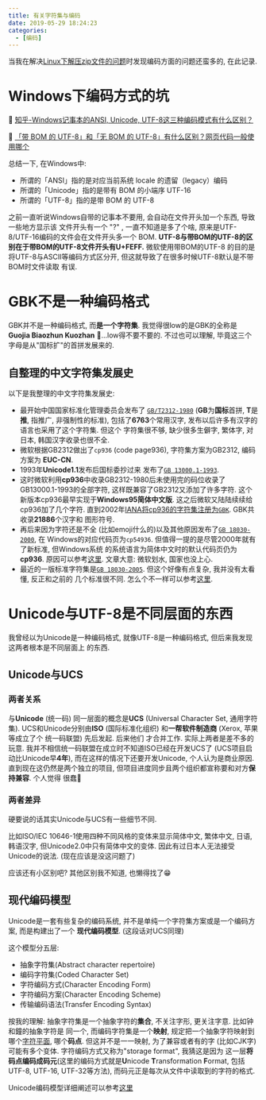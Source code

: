 ```yaml
---
title: 有关字符集与编码
date: 2019-05-29 18:24:23
categories:
  - [编码]
---
```


当我在解决[Linux下解压zip文件的问题](https://leojhonsong.github.io/zh-CN/Linux%E6%9D%82%E8%AE%B0/#%E8%A7%A3%E5%8E%8B%20-zip%20%E5%8E%8B%E7%BC%A9%E5%8C%85%E4%B8%AD%E6%96%87%E6%96%87%E4%BB%B6%E5%90%8D%E4%B8%BA%E4%B9%B1%E7%A0%81)时发现编码方面的问题还蛮多的, 在此记录.

<!-- More -->

# Windows下编码方式的坑

🔗 [知乎-Windows记事本的ANSI, Unicode, UTF-8这三种编码模式有什么区别？](https://www.zhihu.com/question/20650946/answer/15745831)

🔗 [「带 BOM 的 UTF-8」和「无 BOM 的 UTF-8」有什么区别？网页代码一般使用哪个](https://www.zhihu.com/question/20167122)

总结一下, 在Windows中:

- 所谓的「ANSI」指的是对应当前系统 locale 的遗留（legacy）编码
- 所谓的「Unicode」指的是带有 BOM 的小端序 UTF-16
- 所谓的「UTF-8」指的是带 BOM 的 UTF-8

之前一直听说Windows自带的记事本不要用, 会自动在文件开头加一个东西, 导致一些地方显示该
文件开头有一个 "?" , 一直不知道是多了个啥, 原来是UTF-8/UTF-16编码的文件会在文件开头多一个
BOM. **UTF-8与带BOM的UTF-8的区别在于带BOM的UTF-8文件开头有U+FEFF.** 微软使用带BOM的UTF-8
的目的是将UTF-8与ASCII等编码方式区分开, 但这就导致了在很多时候UTF-8默认是不带BOM时文件读取
有误.

# GBK不是一种编码格式

GBK并不是一种编码格式, 而**是一个字符集**. 我觉得很low的是GBK的全称是 **Guojia Biaozhun
Kuozhan** 🤦‍...low得不要不要的. 不过也可以理解, 毕竟这三个字母是从"国标扩"的首拼发展来的.

## 自整理的中文字符集发展史

以下是我整理的中文字符集发展史:

- 最开始中国国家标准化管理委员会发布了
  [`GB/T2312-1980`](http://www.std.gov.cn/gb/search/gbDetailed?id=71F772D79E19D3A7E05397BE0A0AB82A) (**GB**为**国标**首拼, **T**是**推**, 指推广,
  非强制性的标准), 包括了**6763**个常用汉字, 发布以后许多有汉字的语言也采用了这个字符集. 但这个
  字符集很不够, 缺少很多生僻字, 繁体字, 对日本, 韩国汉字收录也很不全.
- 微软根据GB2312做出了`cp936` (code page936), 字符集方案为GB2312, 编码方案为
  **EUC-CN**.
- 1993年**Unicode1.1**发布后国标委抄过来
  发布了[`GB 13000.1-1993`](http://www.std.gov.cn/gb/search/gbDetailed?id=71F772D7860AD3A7E05397BE0A0AB82A).
- 这时微软利用**cp936**中收录GB2312-1980后未使用完的码位收录了GB13000.1-1993的全部字符,
  这样既兼容了GB2312又添加了许多字符. 这个新版本cp936最早实现于**Windows95简体中文版**.
  这之后微软又陆陆续续给cp936加了几个字符. 直到2002年[IANA将cp936的字符集注册为`GBK`](https://www.iana.org/assignments/charset-reg/GBK). GBK共收录**21886**个汉字和
  图形符号.
- 再后来因为字符还是不全 (比如emoji什么的)以及其他原因发布了[`GB 18030-2000`](http://www.std.gov.cn/gb/search/gbDetailed?id=71F772D79585D3A7E05397BE0A0AB82A), 在
  Windows的对应代码页为`cp54936`. 但值得一提的是尽管2000年就有了新标准, 但Windows系统
  的系统语言为简体中文时的默认代码页仍为**cp936**. 原因可以参考[这里](https://linux.cn/article-1213-1.html). 文章大意: 微软划水, 国家也没上心.
- 最近的一版标准字符集是[`GB 18030-2005`](http://www.std.gov.cn/gb/search/gbDetailed?id=71F772D800B5D3A7E05397BE0A0AB82A). 但这个好像有点复杂, 我并没有太看懂, 反正和之前的
  几个标准很不同. 怎么个不一样可以参考[这里](https://zhuanlan.zhihu.com/p/31643128).

# Unicode与UTF-8是不同层面的东西

我曾经以为Unicode是一种编码格式, 就像UTF-8是一种编码格式, 但后来我发现这两者根本是不同层面上
的东西.

## Unicode与UCS

### 两者关系

与**Unicode** (统一码) 同一层面的概念是**UCS** (Universal Character Set, 通用字符集).
UCS和Unicode分别由**ISO** (国际标准化组织) 和**一帮软件制造商** (Xerox, 苹果等成立了个
统一码联盟) 先后发起. 后来他们
才合并工作. 实际上两者是差不多的玩意. 我并不相信统一码联盟在成立时不知道ISO已经在开发UCS了
(UCS项目启动比Unicode早**4年**), 而在这样的情况下还要开发Unicode, 个人认为是商业原因.
直到现在这仍然是两个独立的项目, 但项目进度同步且两个组织都宣称要和对方**保持兼容**. 个人觉得
很蠢🤷‍

### 两者差异

硬要说的话其实Unicode与UCS有一些细节不同.

比如ISO/IEC 10646-1使用四种不同风格的变体来显示简体中文, 繁体中文, 日语, 韩语汉字, 但Unicode2.0中只有简体中文的变体. 因此有过日本人无法接受Unicode的说法. (现在应该是没这问题了)

应该还有小区别吧? 其他区别我不知道, 也懒得找了😁

## 现代编码模型

Unicode是一套有些复杂的编码系统, 并不是单纯一个字符集方案或是一个编码方案, 而是构建出了一个
**现代编码模型**. (这段话对UCS同理)

这个模型分五层:

- 抽象字符集(Abstract character repertoire)
- 编码字符集(Coded Character Set)
- 字符编码方式(Character Encoding Form)
- 字符编码方案(Character Encoding Scheme)
- 传输编码语法(Transfer Encoding Syntax)

按我的理解: 抽象字符集是一个抽象字符的**集合**, 不关注字形, 更关注字意. 比如钟和鐘的抽象字符是
同一个, 而编码字符集是一个**映射**, 规定把一个抽象字符映射到哪个[字符平面](https://zh.wikipedia.org/wiki/Unicode%E5%AD%97%E7%AC%A6%E5%B9%B3%E9%9D%A2%E6%98%A0%E5%B0%84#%E5%9F%BA%E6%9C%AC%E5%A4%9A%E6%96%87%E7%A7%8D%E5%B9%B3%E9%9D%A2), 哪个**码点**. 但这并不是一一映射, 为了兼容或者有的字 (比如CJK字) 可能有多个变体. 字符编码方式又称为"storage format", 我猜这是因为
这一层**将码点编码成码元**(这里的编码方式就是**U**nicode **T**ransformation **F**ormat,
包括UTF-8, UTF-16, UTF-32等方法), 而码元正是每次从文件中读取到的字符的格式.

Unicode编码模型详细阐述可以参考[这里](https://zhuanlan.zhihu.com/p/27026033)